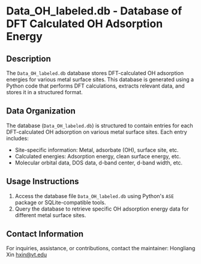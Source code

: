 # Data_OH_labeled.db - Database of DFT Calculated OH Adsorption Energy

## Description
The `Data_OH_labeled.db` database stores DFT-calculated OH adsorption energies for various metal surface sites. This database is generated using a Python code that performs DFT calculations, extracts relevant data, and stores it in a structured format.


## Data Organization
The database (`Data_OH_labeled.db`) is structured to contain entries for each DFT-calculated OH adsorption on various metal surface sites. Each entry includes:
- Site-specific information: Metal, adsorbate (OH), surface site, etc.
- Calculated energies: Adsorption energy, clean surface energy, etc.
- Molecular orbital data, DOS data, d-band center, d-band width, etc.

## Usage Instructions
1. Access the database file `Data_OH_labeled.db` using Python's `ASE` package or SQLite-compatible tools.
2. Query the database to retrieve specific OH adsorption energy data for different metal surface sites.


## Contact Information
For inquiries, assistance, or contributions, contact the maintainer:
Hongliang Xin
hxin@vt.edu

